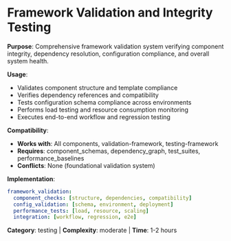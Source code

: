 # Framework Validation and Integrity Testing

**Purpose**: Comprehensive framework validation system verifying component integrity, dependency resolution, configuration compliance, and overall system health.

**Usage**: 
- Validates component structure and template compliance
- Verifies dependency references and compatibility
- Tests configuration schema compliance across environments
- Performs load testing and resource consumption monitoring
- Executes end-to-end workflow and regression testing

**Compatibility**: 
- **Works with**: All components, validation-framework, testing-framework
- **Requires**: component_schemas, dependency_graph, test_suites, performance_baselines
- **Conflicts**: None (foundational validation system)

**Implementation**:
```yaml
framework_validation:
  component_checks: [structure, dependencies, compatibility]
  config_validation: [schema, environment, deployment]
  performance_tests: [load, resource, scaling]
  integration: [workflow, regression, e2e]
```

**Category**: testing | **Complexity**: moderate | **Time**: 1-2 hours